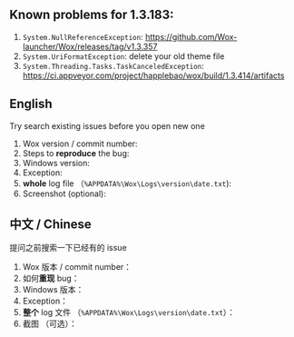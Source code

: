 ## Known problems for 1.3.183:

1. `System.NullReferenceException`: https://github.com/Wox-launcher/Wox/releases/tag/v1.3.357
2. `System.UriFormatException`: delete your old theme file
3. `System.Threading.Tasks.TaskCanceledException`: https://ci.appveyor.com/project/happlebao/wox/build/1.3.414/artifacts


## English

Try search existing issues before you open new one

1. Wox version / commit number: 
2. Steps to **reproduce** the bug:
3. Windows version:
4. Exception:
5. **whole** log file （`%APPDATA%\Wox\Logs\version\date.txt`):
6. Screenshot (optional): 

## 中文 / Chinese

提问之前搜索一下已经有的 issue

1. Wox 版本 / commit number：
2. 如何**重现** bug：
3. Windows 版本：
4. Exception：
5. **整个** log 文件 （`%APPDATA%\Wox\Logs\version\date.txt`）：
6. 截图 （可选）：
